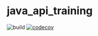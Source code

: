 # java_api_training

![build](https://github.com/hugocnvs/java_api_training/actions/workflows/build.yml/badge.svg)
[![codecov](https://codecov.io/gh/hugocnvs/java_api_training/branch/main/graph/badge.svg)](https://codecov.io/gh/hugocnvs/java_api_training)


